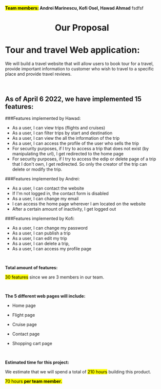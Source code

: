 
**<mark>Team members:</mark> Andrei Marinescu, Kofi Osel, Hawad Ahmad**
fsdfsf
<center> <h1>Our Proposal</h1> </center>

 
# Tour and travel Web application:

We will build a travel website that will allow users to book tour for a travel, provide important information to customer who wish to travel to a specific place and provide travel reviews.

  
<br />

## As of April 6 2022, we have implemented 15 features:
###Features implemented by Hawad:
- As a user, I can view trips (flights and cruises)
- As a user, I can filter trips by start and destination
- As a user, I can view the all the information of the trip
- As a user, I can access the profile of the user who sells the trip
- For security purposes, if I try to access a trip that does not exist (by manipulating the url), I get redirected to the home page
- For security purposes, if I try to access the edip or delete page of a trip that I don't own, I get redirected. So only the creator of the trip can delete or modify the trip.

###Features implemented by Andrei:
- As a user, I can contact the website
- If I'm not logged in, the contact form is disabled
- As a user, I can change my email
- I can access the home page wherever I am located on the website
- After a certain amount of inactivity, I get logged out

###Features implemented by Kofi:
- As a user, I can change my password
- As a user, I can publish a trip
- As a user, I can edit my trip
- As a user, I can delete a trip,
- As a user, I can access my profile page

  
<br />

  **Total amount of features:**
  
  <mark>30 features</mark> since we are 3 members in our team.  

  <br />
  

**The 5 different web pages will include:**

-   Home page
    

-   Flight page
    
-   Cruise page
    
-   Contact page
    
-   Shopping cart page
    
<br />

  **Estimated time for this project:**

We estimate that we will spend a total of <mark>210 hours</mark> building this product.

<mark>70 hours **per team member**.</mark>
